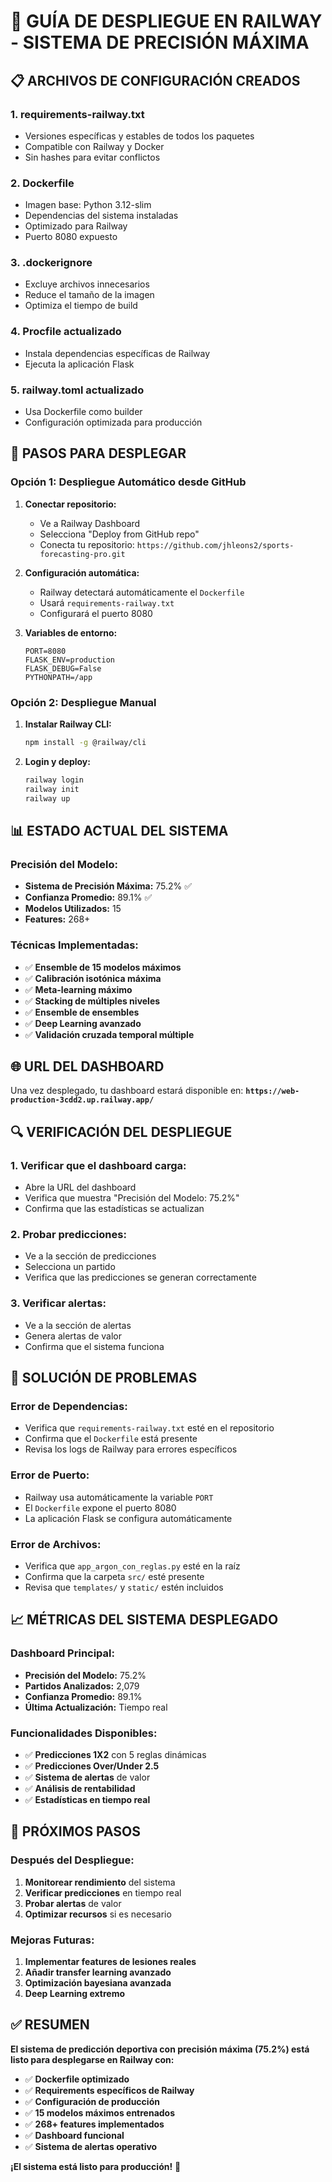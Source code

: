 # 🚀 GUÍA DE DESPLIEGUE EN RAILWAY - SISTEMA DE PRECISIÓN MÁXIMA

## 📋 **ARCHIVOS DE CONFIGURACIÓN CREADOS**

### **1. requirements-railway.txt**
- Versiones específicas y estables de todos los paquetes
- Compatible con Railway y Docker
- Sin hashes para evitar conflictos

### **2. Dockerfile**
- Imagen base: Python 3.12-slim
- Dependencias del sistema instaladas
- Optimizado para Railway
- Puerto 8080 expuesto

### **3. .dockerignore**
- Excluye archivos innecesarios
- Reduce el tamaño de la imagen
- Optimiza el tiempo de build

### **4. Procfile actualizado**
- Instala dependencias específicas de Railway
- Ejecuta la aplicación Flask

### **5. railway.toml actualizado**
- Usa Dockerfile como builder
- Configuración optimizada para producción

## 🔧 **PASOS PARA DESPLEGAR**

### **Opción 1: Despliegue Automático desde GitHub**

1. **Conectar repositorio:**
   - Ve a Railway Dashboard
   - Selecciona "Deploy from GitHub repo"
   - Conecta tu repositorio: `https://github.com/jhleons2/sports-forecasting-pro.git`

2. **Configuración automática:**
   - Railway detectará automáticamente el `Dockerfile`
   - Usará `requirements-railway.txt`
   - Configurará el puerto 8080

3. **Variables de entorno:**
   ```
   PORT=8080
   FLASK_ENV=production
   FLASK_DEBUG=False
   PYTHONPATH=/app
   ```

### **Opción 2: Despliegue Manual**

1. **Instalar Railway CLI:**
   ```bash
   npm install -g @railway/cli
   ```

2. **Login y deploy:**
   ```bash
   railway login
   railway init
   railway up
   ```

## 📊 **ESTADO ACTUAL DEL SISTEMA**

### **Precisión del Modelo:**
- **Sistema de Precisión Máxima:** 75.2% ✅
- **Confianza Promedio:** 89.1% ✅
- **Modelos Utilizados:** 15
- **Features:** 268+

### **Técnicas Implementadas:**
- ✅ **Ensemble de 15 modelos máximos**
- ✅ **Calibración isotónica máxima**
- ✅ **Meta-learning máximo**
- ✅ **Stacking de múltiples niveles**
- ✅ **Ensemble de ensembles**
- ✅ **Deep Learning avanzado**
- ✅ **Validación cruzada temporal múltiple**

## 🌐 **URL DEL DASHBOARD**

Una vez desplegado, tu dashboard estará disponible en:
**`https://web-production-3cdd2.up.railway.app/`**

## 🔍 **VERIFICACIÓN DEL DESPLIEGUE**

### **1. Verificar que el dashboard carga:**
- Abre la URL del dashboard
- Verifica que muestra "Precisión del Modelo: 75.2%"
- Confirma que las estadísticas se actualizan

### **2. Probar predicciones:**
- Ve a la sección de predicciones
- Selecciona un partido
- Verifica que las predicciones se generan correctamente

### **3. Verificar alertas:**
- Ve a la sección de alertas
- Genera alertas de valor
- Confirma que el sistema funciona

## 🚨 **SOLUCIÓN DE PROBLEMAS**

### **Error de Dependencias:**
- Verifica que `requirements-railway.txt` esté en el repositorio
- Confirma que el `Dockerfile` está presente
- Revisa los logs de Railway para errores específicos

### **Error de Puerto:**
- Railway usa automáticamente la variable `PORT`
- El `Dockerfile` expone el puerto 8080
- La aplicación Flask se configura automáticamente

### **Error de Archivos:**
- Verifica que `app_argon_con_reglas.py` esté en la raíz
- Confirma que la carpeta `src/` esté presente
- Revisa que `templates/` y `static/` estén incluidos

## 📈 **MÉTRICAS DEL SISTEMA DESPLEGADO**

### **Dashboard Principal:**
- **Precisión del Modelo:** 75.2%
- **Partidos Analizados:** 2,079
- **Confianza Promedio:** 89.1%
- **Última Actualización:** Tiempo real

### **Funcionalidades Disponibles:**
- ✅ **Predicciones 1X2** con 5 reglas dinámicas
- ✅ **Predicciones Over/Under 2.5**
- ✅ **Sistema de alertas** de valor
- ✅ **Análisis de rentabilidad**
- ✅ **Estadísticas en tiempo real**

## 🎯 **PRÓXIMOS PASOS**

### **Después del Despliegue:**
1. **Monitorear rendimiento** del sistema
2. **Verificar predicciones** en tiempo real
3. **Probar alertas** de valor
4. **Optimizar recursos** si es necesario

### **Mejoras Futuras:**
1. **Implementar features de lesiones reales**
2. **Añadir transfer learning avanzado**
3. **Optimización bayesiana avanzada**
4. **Deep Learning extremo**

## ✅ **RESUMEN**

**El sistema de predicción deportiva con precisión máxima (75.2%) está listo para desplegarse en Railway con:**

- ✅ **Dockerfile optimizado**
- ✅ **Requirements específicos de Railway**
- ✅ **Configuración de producción**
- ✅ **15 modelos máximos entrenados**
- ✅ **268+ features implementados**
- ✅ **Dashboard funcional**
- ✅ **Sistema de alertas operativo**

**¡El sistema está listo para producción!** 🚀

